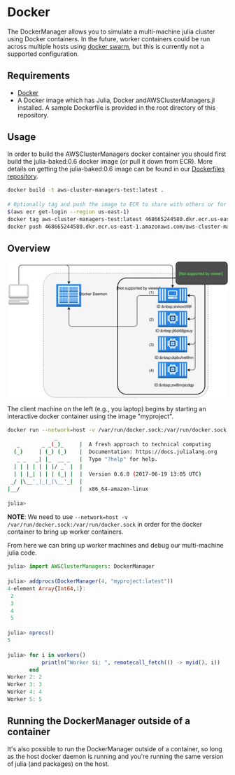 # Docker

The DockerManager allows you to simulate a multi-machine julia cluster using Docker containers.
In the future, worker containers could be run across multiple hosts using [docker swarm](https://docs.docker.com/engine/swarm/), but this is currently not a supported configuration.

## Requirements

* [Docker](https://docs.docker.com/engine/installation/)
* A Docker image which has Julia, Docker andAWSClusterManagers.jl installed. A sample Dockerfile is provided in the root directory of this repository.

## Usage

In order to build the AWSClusterManagers docker container you should first build the
julia-baked:0.6 docker image (or pull it down from ECR).
More details on getting the julia-baked:0.6 image can be found in our [Dockerfiles repository](https://gitlab.invenia.ca/invenia/Dockerfiles/tree/master/julia-baked).

```bash
docker build -t aws-cluster-managers-test:latest .

# Optionally tag and push the image to ECR to share with others or for use with the AWSBatchManager.
$(aws ecr get-login --region us-east-1)
docker tag aws-cluster-managers-test:latest 468665244580.dkr.ecr.us-east-1.amazonaws.com/aws-cluster-managers-test:latest
docker push 468665244580.dkr.ecr.us-east-1.amazonaws.com/aws-cluster-managers-test:latest
```

## Overview

![Docker Managers](../assets/figures/docker_manager.svg)

The client machine on the left (e.g., you laptop) begins by starting an interactive docker container using
the image "myproject".
```bash
docker run --network=host -v /var/run/docker.sock:/var/run/docker.sock --rm -it myproject:latest julia
               _
   _       _ _(_)_     |  A fresh approach to technical computing
  (_)     | (_) (_)    |  Documentation: https://docs.julialang.org
   _ _   _| |_  __ _   |  Type "?help" for help.
  | | | | | | |/ _` |  |
  | | |_| | | | (_| |  |  Version 0.6.0 (2017-06-19 13:05 UTC)
 _/ |\__'_|_|_|\__'_|  |
|__/                   |  x86_64-amazon-linux

julia>
```
**NOTE**: We need to use `--network=host -v /var/run/docker.sock:/var/run/docker.sock` in order for the docker container to bring up worker containers.

From here we can bring up worker machines and debug our multi-machine julia code.
```julia
julia> import AWSClusterManagers: DockerManager

julia> addprocs(DockerManager(4, "myproject:latest"))
4-element Array{Int64,1}:
 2
 3
 4
 5

julia> nprocs()
5

julia> for i in workers()
           println("Worker $i: ", remotecall_fetch(() -> myid(), i))
       end
Worker 2: 2
Worker 3: 3
Worker 4: 4
Worker 5: 5
```

## Running the DockerManager outside of a container

It's also possible to run the DockerManager outside of a container, so long as the host docker daemon is running and you're running the same version of julia (and packages) on the host.
